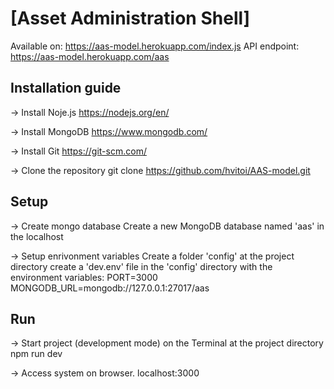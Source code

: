 # [Asset Administration Shell]

Available on: https://aas-model.herokuapp.com/index.js
API endpoint: https://aas-model.herokuapp.com/aas



## Installation guide

-> Install Noje.js
https://nodejs.org/en/

-> Install MongoDB
https://www.mongodb.com/

-> Install Git
https://git-scm.com/

-> Clone the repository
git clone https://github.com/hvitoi/AAS-model.git



## Setup

-> Create mongo database
Create a new MongoDB database named 'aas' in the localhost

-> Setup enrivonment variables
Create a folder 'config' at the project directory
create a 'dev.env' file in the 'config' directory with the environment variables:
    PORT=3000
    MONGODB_URL=mongodb://127.0.0.1:27017/aas



## Run

-> Start project (development mode) on the Terminal at the project directory
npm run dev

-> Access system on browser.
localhost:3000